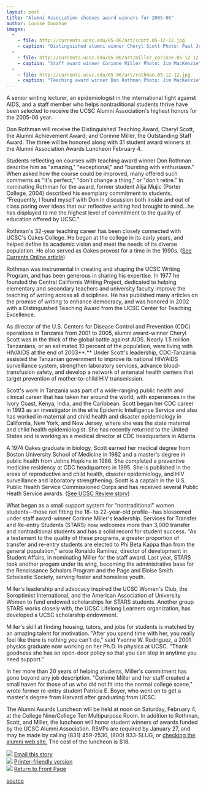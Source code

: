 ```yaml
---
layout: post
title: "Alumni Association chooses award winners for 2005-06"
author: Louise Donahue 
images:
  -
    - file: http://currents.ucsc.edu/05-06/art/scott.05-12-12.jpg
    - caption: "Distinguished alumni winner Cheryl Scott Photo: Paul Joynson-Hicks"
  -
    - file: http://currents.ucsc.edu/05-06/art/miller_corinne.05-12-12.jpg
    - caption: "Staff award winner Corinne Miller Photo: Jim MacKenzie"
  -
    - file: http://currents.ucsc.edu/05-06/art/rothman.05-12-12.jpg
    - caption: "Teaching award winner Don Rothman Photo: Jim MacKenzie"
---
```


A senior writing lecturer, an epidemiologist in the international fight against AIDS, and a staff member who helps nontraditional students thrive have been selected to receive the UCSC Alumni Association's highest honors for the 2005-06 year.

Don Rothman will receive the Distinguished Teaching Award; Cheryl Scott, the Alumni Achievement Award; and Corinne Miller, the Outstanding Staff Award. The three will be honored along with 31 student award winners at the Alumni Association Awards Luncheon February 4.

Students reflecting on courses with teaching award winner Don Rothman describe him as "amazing," "exceptional," and "bursting with enthusiasm." When asked how the course could be improved, many offered such comments as "It's perfect," "don't change a thing," or "don't retire." In nominating Rothman for the award, former student Alija Mujic (Porter College, 2004) described his exemplary commitment to students. "Frequently, I found myself with Don in discussion both inside and out of class poring over ideas that our reflective writing had brought to mind...he has displayed to me the highest level of commitment to the quality of education offered by UCSC."

Rothman's 32-year teaching career has been closely connected with UCSC's Oakes College. He began at the college in its early years, and helped define its academic vision and meet the needs of its diverse population. He also served as Oakes provost for a time in the 1990s. ([See Currents Online article][1])

Rothman was instrumental in creating and shaping the UCSC Writing Program, and has been generous in sharing his expertise. In 1977 he founded the Central California Writing Project, dedicated to helping elementary and secondary teachers and university faculty improve the teaching of writing across all disciplines. He has published many articles on the promise of writing to enhance democracy, and was honored in 2002 with a Distinguished Teaching Award from the UCSC Center for Teaching Excellence.

As director of the U.S. Centers for Disease Control and Prevention (CDC) operations in Tanzania from 2001 to 2005, alumni award-winner Cheryl Scott was in the thick of the global battle against AIDS. Nearly 1.5 million Tanzanians, or an estimated 10 percent of the population, were living with HIV/AIDS at the end of 2003**.** Under Scott's leadership, CDC-Tanzania assisted the Tanzanian government to improve its national HIV/AIDS surveillance system, strengthen laboratory services, advance blood-transfusion safety, and develop a network of antenatal health centers that target prevention of mother-to-child HIV transmission.

Scott's work in Tanzania was part of a wide-ranging public health and clinical career that has taken her around the world, with experiences in the Ivory Coast, Kenya, India, and the Caribbean. Scott began her CDC career in 1993 as an investigator in the elite Epidemic Intelligence Service and also has worked in maternal and child health and disaster epidemiology in California, New York, and New Jersey, where she was the state maternal and child health epidemiologist. She has recently returned to the United States and is working as a medical director at CDC headquarters in Atlanta.

A 1974 Oakes graduate in biology, Scott earned her medical degree from Boston University School of Medicine in 1982 and a master's degree in public health from Johns Hopkins in 1986. She completed a preventive medicine residency at CDC headquarters in 1995. She is published in the areas of reproductive and child health, disaster epidemiology, and HIV surveillance and laboratory strengthening. Scott is a captain in the U.S. Public Health Service Commissioned Corps and has received several Public Heath Service awards. ([See UCSC Review story][2])

What began as a small support system for "nontraditional" women students--those not fitting the 18- to 22-year-old profile--has blossomed under staff award-winner Corinne Miller's leadership. Services for Transfer and Re-entry Students (STARS) now welcomes more than 3,000 transfer and nontraditional students and has a solid record for student success. "As a testament to the quality of these programs, a greater proportion of transfer and re-entry students are elected to Phi Beta Kappa than from the general population," wrote Ronaldo Ramirez, director of development in Student Affairs, in nominating Miller for the staff award. Last year, STARS took another progam under its wing, becoming the administrative base for the Renaissance Scholars Program and the Page and Eloise Smith Scholastic Society, serving foster and homeless youth.

Miller's leadership and advocacy inspired the UCSC Women's Club, the Soroptimist International, and the American Association of University Women to fund endowed scholarships for STARS students. Another group STARS works closely with, the UCSC Lifelong Learners organization, has developed a UCSC scholarship endowment.

Miller's skill at finding housing, tutors, and jobs for students is matched by an amazing talent for motivation. "After you spend time with her, you really feel like there is nothing you can't do," said Yvonne W. Rodriguez, a 2001 physics graduate now working on her Ph.D. in physics at UCSC. "Thank goodness she has an open-door policy so that you can stop in anytime you need support."

In her more than 20 years of helping students, Miller's commitment has gone beyond any job description. "Corinne Miller and her staff created a small haven for those of us who did not fit into the normal college scene," wrote former re-entry student Patricia E. Boyer, who went on to get a master's degree from Harvard after graduating from UCSC.

The Alumni Awards Luncheon will be held at noon on Saturday, February 4, at the College Nine/College Ten Multipurpose Room. In addition to Rothman, Scott, and Miller, the luncheon will honor student winners of awards funded by the UCSC Alumni Association. RSVPs are required by January 27, and may be made by calling (831) 459-2530, (800) 933-SLUG, or [checking the alumni web site.][3] The cost of the luncheon is $18.

![][4] [Email this story][5]  
![][4] [Printer-friendly version][6]  
![][4] [Return to Front Page][7]

[1]: http://currents.ucsc.edu/05-06/08-22/writing.asp
[2]: http://review.ucsc.edu/spring05/40Years/scott.asp
[3]: http://alumni.ucsc.edu/
[4]: ../../images/bulletarrow.gif
[5]: javascript:url();document.f1.submit();
[6]: javascript:popUp();
[7]: http://currents.ucsc.edu/

[source](http://www1.ucsc.edu/currents/05-06/12-12/alumni.asp "Permalink to alumni")
